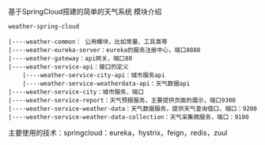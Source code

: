 基于SpringCloud搭建的简单的天气系统
模块介绍

```
weather-spring-cloud

|----weather-common： 公用模块，比如常量、工具类等
|----weather-eureka-server：eureka的服务注册中心，端口8888
|----weather-gateway：api网关，端口80
|----weather-service-api：接口的定义
	|----weather-service-city-api：城市服务api
	|----weather-service-weatherdata-api：天气数据api
|----weather-service-city：城市服务，端口
|----weather-service-report：天气预报服务，主要提供页面的展示，端口9300
|----weather-service-weather-data：天气数据服务，提供天气查询借口，端口：9200
|----weather-service-weather-data-collection：天气采集微服务，端口：9100

```

主要使用的技术：springcloud：eureka，hystrix，feign，redis，zuul

